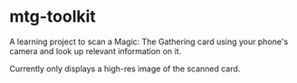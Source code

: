 # mtg-toolkit

A learning project to scan a Magic: The Gathering card using your phone's camera and look up relevant information on it.

Currently only displays a high-res image of the scanned card.
